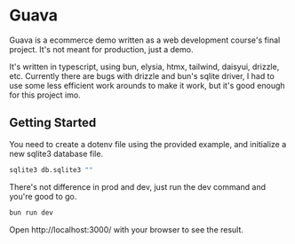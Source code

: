 # Guava

Guava is a ecommerce demo written as a web development course's final project. It's not meant for production, just a demo.

It's written in typescript, using bun, elysia, htmx, tailwind, daisyui, drizzle, etc. Currently there are bugs with drizzle and bun's sqlite driver, I had to use some less efficient work arounds to make it work, but it's good enough for this project imo.

## Getting Started

You need to create a dotenv file using the provided example, and initialize a new sqlite3 database file.

```bash
sqlite3 db.sqlite3 ""
```

There's not difference in prod and dev, just run the dev command and you're good to go. 

```bash
bun run dev
```

Open http://localhost:3000/ with your browser to see the result.